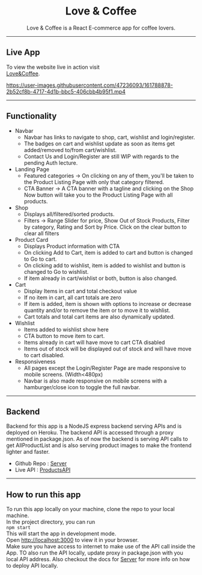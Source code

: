 <h1 align="center"><b>Love & Coffee</b></h1>
<div align="center">Love & Coffee is a React E-commerce app for coffee lovers.</div>


---

## **Live App**
To view the website live in action visit\
[Love&Coffee](https://love-coffee.netlify.app/).

https://user-images.githubusercontent.com/47236093/161788878-2b52cf8b-4717-4d1b-bbc5-406cbb4b95f1.mp4



---

## **Functionality** 
* Navbar
  * Navbar has links to navigate to shop, cart, wishlist and login/register.
  * The badges on cart and wishlist update as soon as items get added/removed to/from cart/wishlist.
  * Contact Us and Login/Register are still WIP with regards to the pending Auth lecture.
* Landing Page
  * Featured categories -> On clicking on any of them, you'll be taken to the Product Listing Page with only that category filtered.
  * CTA Banner -> A CTA banner with a tagline and clicking on the Shop Now button will take you to the Product Listing Page with all products.
* Shop
  * Displays all/filtered/sorted products.
  * Filters -> Range Slider for price, Show Out of Stock Products, Filter by category, Rating and Sort by Price. Click on the clear button to clear all filters
* Product Card
  * Displays Product information with CTA
  * On clicking Add to Cart, item is added to cart and button is changed to Go to cart.
  * On clicking add to wishlist, item is added to wishlist and button is changed to Go to wishlist.
  * If item already in cart/wishlist or both, button is also changed.
* Cart
  * Display Items in cart and total checkout value
  * If no item in cart, all cart totals are zero
  * If item is added, item is shown with options to increase or decrease quantity and/or to remove the item or to move it to wishlist.
  * Cart totals and total cart items are also dynamically updated.
* Wishlist
  * Items added to wishlist show here
  * CTA button to move item to cart.
  * Items already in cart will have move to cart CTA disabled
  * Items out of stock will be displayed out of stock and will have move to cart disabled.
* Responsiveness
  * All pages except the Login/Register Page are made responsive to mobile screens. (Width<480px)
  * Navbar is also made responsive on mobile screens with a hamburger/close icon to toggle the full navbar.

---

## **Backend** 
Backend for this app is a NodeJS express backend serving APIs and is deployed on Heroku.
The backend API is accessed through a proxy mentioned in package.json.
As of now the backend is serving API calls to get AllProductList and is also serving product images to make the frontend lighter and faster.
* Github Repo : [Server](https://github.com/dhruvin25799/server_lovecoffee)
* Live API : [ProductsAPI](https://server-lovecoffee.herokuapp.com/products)

---

## **How to run this app**
To run this app locally on your machine, clone the repo to your local machine.\
In the project directory, you can run\
`npm start`\
This will start the app in development mode.\
Open [http://localhost:3000](http://localhost:3000) to view it in your browser.\
Make sure you have access to internet to make use of the API call inside the App.
TO also run the API locally, update proxy in package.json with you local API address.
Also checkout the docs for [Server](https://github.com/dhruvin25799/server_lovecoffee) for more info on how to deploy API locally.
